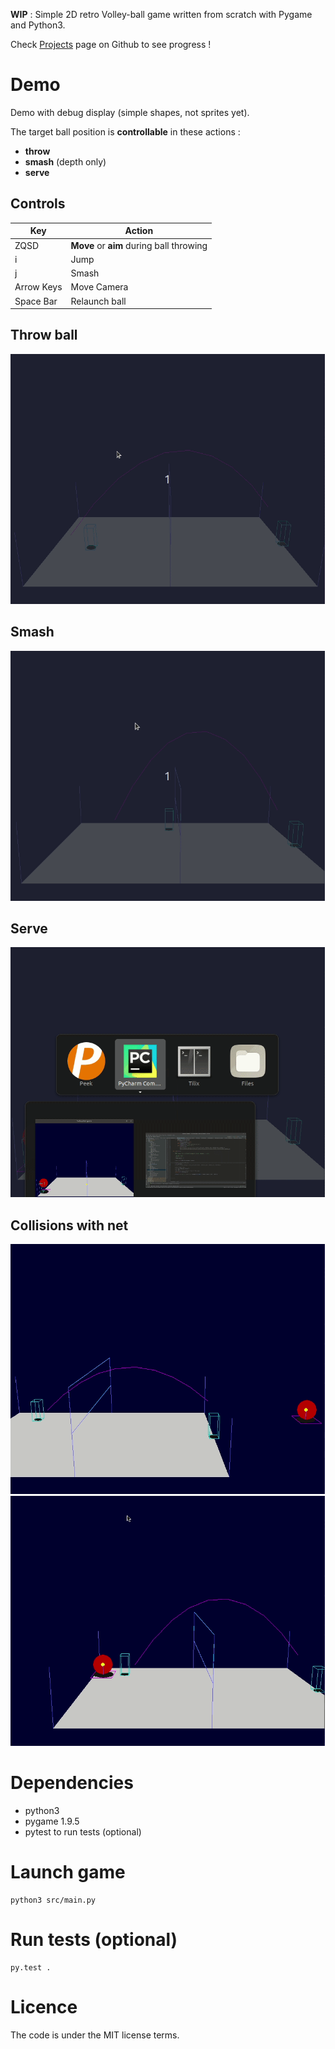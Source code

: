 **WIP** : Simple 2D retro Volley-ball game written from scratch with Pygame and Python3.

Check [Projects](https://github.com/MiguelReuter/Volley-ball-game/projects) page on Github to see progress !


# Demo

Demo with debug display (simple shapes, not sprites yet).

The target ball position is **controllable** in these actions :

 - **throw**
 - **smash** (depth only)
 - **serve**

## Controls

| Key       | Action                                  |
|   ------- |      ---------------------------------- |
| ZQSD      | **Move** or **aim** during ball throwing|
| i         | Jump                                    |
| j         | Smash                                   |
| Arrow Keys| Move Camera                             |
| Space Bar | Relaunch ball                           |


## Throw ball
<img src="doc/throw.gif" height="400" />

## Smash
<img src="doc/smash.gif" height="400" />

## Serve
<img src="doc/serve.gif" height="400" />

## Collisions with net
<img src="doc/net_collision_1.gif" height="400" /> <img src="doc/net_collision_2.gif" height="400" />


# Dependencies
- python3
- pygame 1.9.5
- pytest to run tests (optional)

# Launch game
```
python3 src/main.py
```

# Run tests (optional)
```
py.test .
```

# Licence

The code is under the MIT license terms.

<!-- Required extensions: pymdownx.betterem, pymdownx.tilde, pymdownx.emoji, pymdownx.tasklist, pymdownx.superfences -->